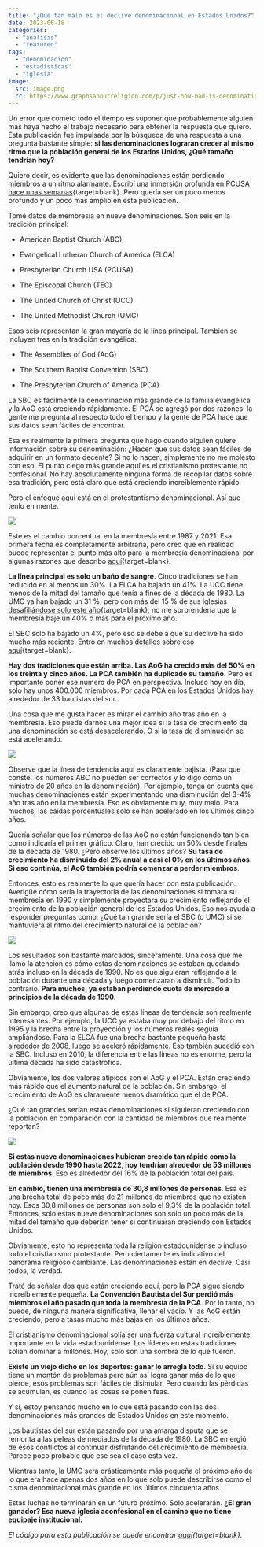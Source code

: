 ```yaml
---
title: "¿Qué tan malo es el declive denominacional en Estados Unidos?"
date: 2023-06-18
categories: 
  - "analisis"
  - "featured"
tags: 
  - "denominacion"
  - "estadisticas"
  - "iglesia"
image:
  src: image.png
  cc: https://www.graphsaboutreligion.com/p/just-how-bad-is-denominational-decline?utm_source=profile&utm_medium=reader2
---
```


Un error que cometo todo el tiempo es suponer que probablemente alguien más haya hecho el trabajo necesario para obtener la respuesta que quiero. Esta publicación fue impulsada por la búsqueda de una respuesta a una pregunta bastante simple: **si las denominaciones lograran crecer al mismo ritmo que la población general de los Estados Unidos, ¿Qué tamaño tendrían hoy?**

Quiero decir, es evidente que las denominaciones están perdiendo miembros a un ritmo alarmante. Escribí una inmersión profunda en PCUSA [hace unas semanas](https://www.graphsaboutreligion.com/p/what-does-denominational-decline){target=blank}. Pero quería ser un poco menos profundo y un poco más amplio en esta publicación.

Tomé datos de membresía en nueve denominaciones. Son seis en la tradición principal:

- American Baptist Church (ABC)

- Evangelical Lutheran Church of America (ELCA)

- Presbyterian Church USA (PCUSA)

- The Episcopal Church (TEC)

- The United Church of Christ (UCC)

- The United Methodist Church (UMC)

Esos seis representan la gran mayoría de la línea principal. También se incluyen tres en la tradición evangélica:

- The Assemblies of God (AoG)

- The Southern Baptist Convention (SBC)

- The Presbyterian Church of America (PCA)

La SBC es fácilmente la denominación más grande de la familia evangélica y la AoG está creciendo rápidamente. El PCA se agregó por dos razones: la gente me pregunta al respecto todo el tiempo y la gente de PCA hace que sus datos sean fáciles de encontrar.

Esa es realmente la primera pregunta que hago cuando alguien quiere información sobre su denominación: ¿Hacen que sus datos sean fáciles de adquirir en un formato decente? Si no lo hacen, simplemente no me molesto con eso. El punto ciego más grande aquí es el cristianismo protestante no confesional. No hay absolutamente ninguna forma de recopilar datos sobre esa tradición, pero está claro que está creciendo increíblemente rápido.

Pero el enfoque aquí está en el protestantismo denominacional. Así que tenlo en mente.

![](images/image-1024x683.png)

Este es el cambio porcentual en la membresía entre 1987 y 2021. Esa primera fecha es completamente arbitraria, pero creo que en realidad puede representar el punto más alto para la membresía denominacional por algunas razones que describo [aquí](https://religionnews.com/2022/04/13/how-americas-youth-lost-its-religion-in-1990s/){target=blank}.

**La línea principal es solo un baño de sangre**. Cinco tradiciones se han reducido en al menos un 30%. La ELCA ha bajado un 41%. La UCC tiene menos de la mitad del tamaño que tenía a fines de la década de 1980. La UMC ya han bajado un 31 %, pero con más del 15 % de sus iglesias [desafiliándose solo este año](https://www.catholicnewsagency.com/news/254504/thousands-of-united-methodist-churches-break-away-over-lgbtq-plus-disagreements){target=blank}, no me sorprendería que la membresía baje un 40% o más para el próximo año.

El SBC solo ha bajado un 4%, pero eso se debe a que su declive ha sido mucho más reciente. Entro en muchos detalles sobre eso [aquí](https://www.graphsaboutreligion.com/p/the-2022-data-on-the-southern-baptist){target=blank}.

**Hay dos tradiciones que están arriba. Las AoG ha crecido más del 50% en los treinta y cinco años. La PCA también ha duplicado su tamaño.** Pero es importante poner ese número de PCA en perspectiva. Incluso hoy en día, solo hay unos 400.000 miembros. Por cada PCA en los Estados Unidos hay alrededor de 33 bautistas del sur.

Una cosa que me gusta hacer es mirar el cambio año tras año en la membresía. Eso puede darnos una mejor idea si la tasa de crecimiento de una denominación se está desacelerando. O si la tasa de disminución se está acelerando.

![](images/image-1-1024x910.png)

Observe que la línea de tendencia aquí es claramente bajista. (Para que conste, los números ABC no pueden ser correctos y lo digo como un ministro de 20 años en la denominación). Por ejemplo, tenga en cuenta que muchas denominaciones están experimentando una disminución del 3-4% año tras año en la membresía. Eso es obviamente muy, muy malo. Para muchos, las caídas porcentuales solo se han acelerado en los últimos cinco años.

Quería señalar que los números de las AoG no están funcionando tan bien como indicaría el primer gráfico. Claro, han crecido un 50% desde finales de la década de 1980. ¿Pero observe los últimos años? **Su tasa de crecimiento ha disminuido del 2% anual a casi el 0% en los últimos años. Si eso continúa, el AoG también podría comenzar a perder miembros**.

Entonces, esto es realmente lo que quería hacer con esta publicación. Averigüe cómo sería la trayectoria de las denominaciones si tomara su membresía en 1990 y simplemente proyectara su crecimiento reflejando el crecimiento de la población general de los Estados Unidos. Eso nos ayuda a responder preguntas como: ¿Qué tan grande sería el SBC (o UMC) si se mantuviera al ritmo del crecimiento natural de la población?

![](images/image-2-1024x683.png)

Los resultados son bastante marcados, sinceramente. Una cosa que me llamó la atención es cómo estas denominaciones se estaban quedando atrás incluso en la década de 1990. No es que siguieran reflejando a la población durante una década y luego comenzaran a disminuir. Todo lo contrario. **Para muchos, ya estaban perdiendo cuota de mercado a principios de la década de 1990.**

Sin embargo, creo que algunas de estas líneas de tendencia son realmente interesantes. Por ejemplo, la UCC ya estaba muy por debajo del ritmo en 1995 y la brecha entre la proyección y los números reales seguía ampliándose. Para la ELCA fue una brecha bastante pequeña hasta alrededor de 2008, luego se aceleró rápidamente. Eso también sucedió con la SBC. Incluso en 2010, la diferencia entre las líneas no es enorme, pero la última década ha sido catastrófica.

Obviamente, los dos valores atípicos son el AoG y el PCA. Están creciendo más rápido que el aumento natural de la población. Sin embargo, el crecimiento de AoG es claramente menos dramático que el de PCA.

¿Qué tan grandes serían estas denominaciones si siguieran creciendo con la población en comparación con la cantidad de miembros que realmente reportan?

![](images/image-3-683x1024.png)

**Si estas nueve denominaciones hubieran crecido tan rápido como la población desde 1990 hasta 2022, hoy tendrían alrededor de 53 millones de miembros**. Eso es alrededor del 16% de la población total del país.

**En cambio, tienen una membresía de 30,8 millones de personas**. Esa es una brecha total de poco más de 21 millones de miembros que no existen hoy. Esos 30,8 millones de personas son solo el 9,3% de la población total. Entonces, solo estas nueve denominaciones son solo un poco más de la mitad del tamaño que deberían tener si continuaran creciendo con Estados Unidos.

Obviamente, esto no representa toda la religión estadounidense o incluso todo el cristianismo protestante. Pero ciertamente es indicativo del panorama religioso cambiante. Las denominaciones están en declive. Casi todos, la verdad.

Traté de señalar dos que están creciendo aquí, pero la PCA sigue siendo increíblemente pequeña. **La Convención Bautista del Sur perdió más miembros el año pasado que toda la membresía de la PCA**. Por lo tanto, no puede, de ninguna manera significativa, llenar el vacío. Y las AoG están creciendo, pero a tasas mucho más bajas en los últimos años.

El cristianismo denominacional solía ser una fuerza cultural increíblemente importante en la vida estadounidense. Los líderes en estas tradiciones solían dominar a millones. Hoy, solo son una sombra de lo que fueron.

**Existe un viejo dicho en los deportes: ganar lo arregla todo**. Si su equipo tiene un montón de problemas pero aún así logra ganar más de lo que pierde, esos problemas son fáciles de disimular. Pero cuando las pérdidas se acumulan, es cuando las cosas se ponen feas.

Y sí, estoy pensando mucho en lo que está pasando con las dos denominaciones más grandes de Estados Unidos en este momento.

Los bautistas del sur están pasando por una amarga disputa que se remonta a las peleas de mediados de la década de 1980. La SBC emergió de esos conflictos al continuar disfrutando del crecimiento de membresía. Parece poco probable que ese sea el caso esta vez.

Mientras tanto, la UMC será drásticamente más pequeña el próximo año de lo que era hace apenas dos años en lo que solo puede describirse como el cisma denominacional más grande en los últimos cincuenta años.

Estas luchas no terminarán en un futuro próximo. Solo acelerarán. **¿El gran ganador? Esa nueva iglesia aconfesional en el camino que no tiene equipaje institucional.**

_El código para esta publicación se puede encontrar [aquí](https://gist.github.com/ryanburge/aceef54c8a15131469b4573df3fea7c9){target=blank}._
